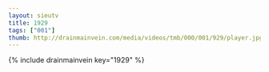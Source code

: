 ```yaml
--- 
layout: sieutv
title: 1929
tags: ["001"]
thumb: http://drainmainvein.com/media/videos/tmb/000/001/929/player.jpg
---
```

{% include drainmainvein key="1929" %} 
